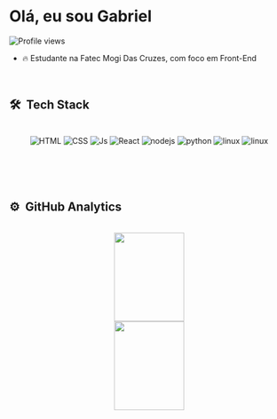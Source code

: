 
<div>
  <h1 align="left">Olá, eu sou Gabriel</h1>
</div>

<div>
  <p align="left"> <img src="https://komarev.com/ghpvc/?username=gabrielAlvees&color=yellow" alt="Profile views" /> </p>
</div>

- 🔥 Estudante na Fatec Mogi Das Cruzes, com foco em Front-End

<br>
  
## 🛠 &nbsp;Tech Stack
<div align="center" valign="top"><br>
  <img align="center" alt="HTML" src="https://img.shields.io/badge/HTML5-E34F26?style=for-the-badge&logo=html5&logoColor=white">
  <img align="center" alt="CSS" src="https://img.shields.io/badge/CSS3-1572B6?style=for-the-badge&logo=css3&logoColor=white">
  <img align="center" alt="Js" src="https://img.shields.io/badge/JavaScript-F7DF1E?style=for-the-badge&logo=javascript&logoColor=black">
  <img align="center" alt="React" src="https://img.shields.io/badge/React-20232A?style=for-the-badge&logo=react&logoColor=61DAFB">
  <img align="center" alt="nodejs" src="https://img.shields.io/badge/Node.js-43853D?style=for-the-badge&logo=node.js&logoColor=white">
  <img align="center" alt="python" src="https://img.shields.io/badge/Python-3776AB?style=for-the-badge&logo=python&logoColor=white">
  <img align="center" alt="linux" src="https://img.shields.io/badge/Ubuntu-E95420?style=for-the-badge&logo=ubuntu&logoColor=white">
  <img align="center" alt="linux" src="https://img.shields.io/badge/Visual_Studio_Code-0078D4?style=for-the-badge&logo=visual%20studio%20code&logoColor=white">
</div>
  
<br>
<br>
<br>
<br>

## ⚙️ &nbsp;GitHub Analytics
<div align="center"><br>
  <a href="https://github.com/gabrielAlvees"><a/>
  <img height="160em" width="50%" src="https://github-readme-stats.vercel.app/api?username=gabrielAlvees&show_icons=true&theme=onedark&include_all_commits=true&count_private=true">
  <img height="160em" width="50%" src="https://github-readme-stats.vercel.app/api/top-langs/?username=gabrielAlvees&layout=compact&langs_count=7&theme=onedark">
</div>
 
